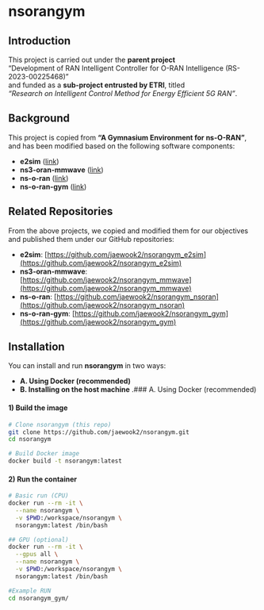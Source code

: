 # nsorangym

## Introduction
This project is carried out under the **parent project**  
“Development of RAN Intelligent Controller for O-RAN Intelligence (RS-2023-00225468)”  
and funded as a **sub-project entrusted by ETRI**, titled  
*“Research on Intelligent Control Method for Energy Efficient 5G RAN”*.

## Background
This project is copied from **“A Gymnasium Environment for ns-O-RAN”**,  
and has been modified based on the following software components:

- **e2sim** ([link](https://github.com/wineslab/ns-o-ran-e2-sim))  
- **ns3-oran-mmwave** ([link](https://github.com/wineslab/ns-o-ran-ns3-mmwave))  
- **ns-o-ran** ([link](https://github.com/o-ran-sc/sim-ns3-o-ran-e2))  
- **ns-o-ran-gym** ([link](https://github.com/wineslab/ns-o-ran-gym))  

## Related Repositories
From the above projects, we copied and modified them for our objectives and published them under our GitHub repositories:

- **e2sim**: [https://github.com/jaewook2/nsorangym_e2sim](https://github.com/jaewook2/nsorangym_e2sim)  
- **ns3-oran-mmwave**: [https://github.com/jaewook2/nsorangym_mmwave](https://github.com/jaewook2/nsorangym_mmwave)  
- **ns-o-ran**: [https://github.com/jaewook2/nsorangym_nsoran](https://github.com/jaewook2/nsorangym_nsoran)  
- **ns-o-ran-gym**: [https://github.com/jaewook2/nsorangym_gym](https://github.com/jaewook2/nsorangym_gym)  


## Installation

You can install and run **nsorangym** in two ways:

- **A. Using Docker (recommended)**
- **B. Installing on the host machine**
.### A. Using Docker (recommended)

#### 1) Build the image
```bash
# Clone nsorangym (this repo)
git clone https://github.com/jaewook2/nsorangym.git
cd nsorangym

# Build Docker image
docker build -t nsorangym:latest
```
#### 2) Run the container
```bash
# Basic run (CPU)
docker run --rm -it \
  --name nsorangym \
  -v $PWD:/workspace/nsorangym \
  nsorangym:latest /bin/bash

## GPU (optional)
docker run --rm -it \
  --gpus all \
  --name nsorangym \
  -v $PWD:/workspace/nsorangym \
  nsorangym:latest /bin/bash

#Example RUN
cd nsorangym_gym/
